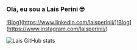### Olá, eu sou a Lais Perini 🤓

[!Blog](https://img.shields.io/badge/LinkedIn-0077B5?style=for-the-badge&logo=linkedin&logoColor=white)](https://www.linkedin.com/laisperinii/)[!Blog](https://img.shields.io/badge/Instagram-E4405F?style=for-the-badge&logo=instagram&logoColor=white)](https://www.instagram.com/laisperinii/)

![Lais GitHub stats](https://github-readme-stats.vercel.app/api?username=LaisPerini&show_icons=true&bg_color=00000000)

